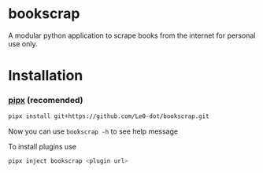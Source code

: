 # bookscrap
A modular python application to scrape books from the internet for personal use only.

# Installation
### [pipx](https://github.com/pypa/pipx) (recomended)
```sh
pipx install git+https://github.com/Le0-dot/bookscrap.git
```
Now you can use `bookscrap -h` to see help message

To install plugins use
```sh
pipx inject bookscrap <plugin url>
```

